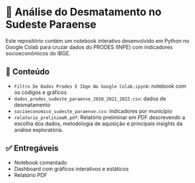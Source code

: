 # 🌱 Análise do Desmatamento no Sudeste Paraense

Este repositório contém um notebook interativo desenvolvido em Python no Google Colab para cruzar dados do PRODES (INPE) com indicadores socioeconômicos do IBGE.

## 📁 Conteúdo
- `Filtro De Dados Prodes E Ibge No Google Colab.ipynb`: notebook com os códigos e gráficos
- `dados_prodes_sudeste_paraense_2010_2021_2022.csv`: dados de desmatamento
- `socioeconomico_sudeste_paraense.csv`: indicadores por município
- `relatorio_prelinimaR.pdf`: Relatório preliminar em PDF descrevendo a escolha dos dados, metodologia de 
aquisição e principais insights da análise exploratória. 

## ✅ Entregáveis
- Notebook comentado
- Dashboard com gráficos interativos e estáticos
- Relatório PDF 


